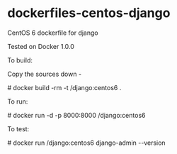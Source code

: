 dockerfiles-centos-django
========================

CentOS 6 dockerfile for django

Tested on Docker 1.0.0

To build:

Copy the sources down -


\# docker build -rm -t <username>/django:centos6 .



To run:


\# docker run -d -p 8000:8000 <username>/django:centos6


To test:


\# docker run <username>/django:centos6 django-admin --version 

